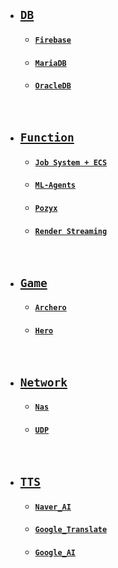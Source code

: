 - ## [`DB`](https://github.com/thswhdrjs/Unity/tree/main/DB)
    - #### [`Firebase`](https://github.com/thswhdrjs/Unity/tree/main/DB/Firebase)
    - #### [`MariaDB`](https://github.com/thswhdrjs/Unity/tree/main/DB/MariaDB)
    - #### [`OracleDB`](https://github.com/thswhdrjs/Unity/tree/main/DB/OracleDB)

<br>

 - ## [`Function`](https://github.com/thswhdrjs/Unity/tree/main/Function)
    - #### [`Job System + ECS`](https://github.com/thswhdrjs/Unity/tree/main/Function/JobSystem_ECS)
    - #### [`ML-Agents`](https://github.com/thswhdrjs/Unity/tree/main/Function/ML-Agents)
    - #### [`Pozyx`](https://github.com/thswhdrjs/Unity/tree/main/Function/Pozyx)
    - #### [`Render Streaming`](https://github.com/thswhdrjs/Unity/tree/main/Function/RenderStreaming)

<br>

- ## [`Game`](https://github.com/thswhdrjs/Unity/tree/main/Game)
    - #### [`Archero`](https://github.com/thswhdrjs/Unity/tree/main/Game/Archero)
    - #### [`Hero`](https://github.com/thswhdrjs/Unity/tree/main/Game/Hero)

<br>

- ## [`Network`](https://github.com/thswhdrjs/Unity/tree/main/Network)
    - #### [`Nas`](https://github.com/thswhdrjs/Unity/tree/main/Network/Nas)
    - #### [`UDP`](https://github.com/thswhdrjs/Unity/tree/main/Network/UDP)

<br>

 - ## [`TTS`](https://github.com/thswhdrjs/Unity/tree/main/TTS)
    - #### [`Naver_AI`](https://github.com/thswhdrjs/Unity/tree/main/TTS/Naver_AI)
    - #### [`Google_Translate`](https://github.com/thswhdrjs/Unity/tree/main/TTS/Google_Translate)
    - #### [`Google_AI`](https://github.com/thswhdrjs/Unity/tree/main/TTS/Google_AI)
